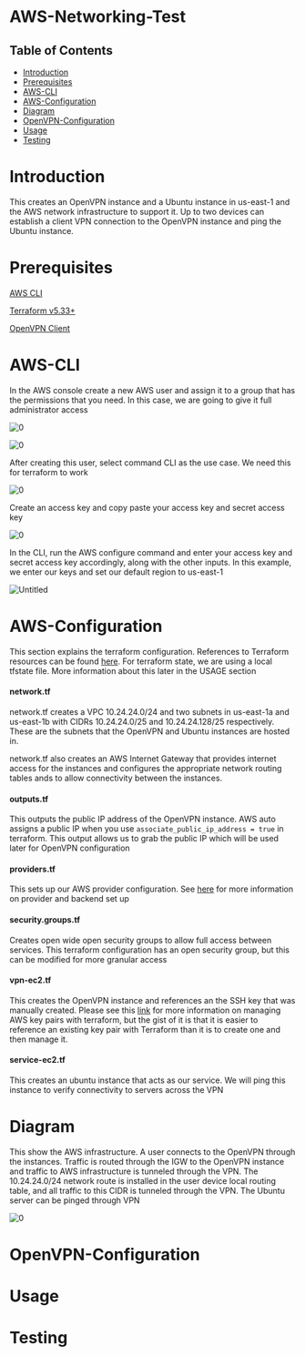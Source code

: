 # AWS-Networking-Test 

## Table of Contents 
- [Introduction](#introduction)
- [Prerequisites](#prerequisites)
- [AWS-CLI](#AWS-CLI)
- [AWS-Configuration](#AWS-configuration)
- [Diagram](#Diagram)
- [OpenVPN-Configuration](#OpenVPN-Configuration)
- [Usage](#Usage)
- [Testing](#Testing)

# Introduction
This creates an OpenVPN instance and a Ubuntu instance in us-east-1 and the AWS network infrastructure to support it. Up to two devices can establish a client VPN connection to the OpenVPN instance and ping the Ubuntu instance.

# Prerequisites
[AWS CLI](https://docs.aws.amazon.com/cli/latest/userguide/getting-started-install.html#getting-started-install-instructions)

[Terraform v5.33+](https://developer.hashicorp.com/terraform/tutorials/aws-get-started/install-cli)

[OpenVPN Client](https://openvpn.net/client/)


# AWS-CLI

In the AWS console create a new AWS user and assign it to a group that has the permissions that you need. In this case, we are going to give it full administrator access

![0](https://github.com/user-attachments/assets/879e5448-8dc8-416a-8b40-287f2f4f5e78)

![0](https://github.com/user-attachments/assets/4d3c0f36-2d46-4099-9202-e5079a25da68)

After creating this user, select command CLI as the use case. We need this for terraform to work

![0](https://github.com/user-attachments/assets/d068e674-a5e2-4a84-bbd4-a5472c65c616)

Create an access key and copy paste your access key and secret access key 

![0](https://github.com/user-attachments/assets/3740fb4f-9fc2-4227-8a07-8d16e7077077)

In the CLI, run the AWS configure command and enter your access key and secret access key accordingly, along with the other inputs. In this example, we enter our keys and set our default region to us-east-1

![Untitled](https://github.com/user-attachments/assets/911d3f76-3c90-4acb-ae61-e2975b72ec6d)

# AWS-Configuration

This section explains the terraform configuration. References to Terraform resources can be found [here](https://registry.terraform.io/providers/hashicorp/aws/latest/docs/resources/vpc). For terraform state, we are using a local tfstate file. More information about this later in the USAGE section

#### **network.tf**

network.tf creates a VPC 10.24.24.0/24 and two subnets in us-east-1a and us-east-1b with CIDRs 10.24.24.0/25 and 10.24.24.128/25 respectively. These are the subnets that the OpenVPN and Ubuntu instances are hosted in.

network.tf also creates an AWS Internet Gateway that provides internet access for the instances and configures the appropriate network routing tables ands to allow connectivity between the instances.


####  **outputs.tf**

This outputs the public IP address of the OpenVPN instance. AWS auto assigns a public IP when you use `associate_public_ip_address = true` in terraform. This output allows us to grab the public IP which will be used later for OpenVPN configuration


####  **providers.tf**

This sets up our AWS provider configuration. See [here](https://registry.terraform.io/providers/hashicorp/aws/latest/docs) for more information on provider and backend set up

####  **security.groups.tf**

Creates open wide open security groups to allow full access between services. This terraform configuration has an open security group, but this can be modified for more granular access


####  **vpn-ec2.tf**

This creates the OpenVPN instance and references an the SSH key that was manually created. Please see this [link](https://registry.terraform.io/providers/hashicorp/aws/latest/docs/resources/key_pair) for more information on managing AWS key pairs with terraform, but the gist of it is that it is easier to reference an existing key pair with Terraform than it is to create one and then manage it.

####  **service-ec2.tf**

This creates an ubuntu instance that acts as our service. We will ping this instance to verify connectivity to servers across the VPN

# Diagram

This show the AWS infrastructure. A user connects to the OpenVPN through the instances. Traffic is routed through the IGW to the OpenVPN instance and traffic to AWS infrastructure is tunneled through the VPN. The 10.24.24.0/24 network route is installed in the user device local routing table, and all traffic to this CIDR is tunneled through the VPN. The Ubuntu server can be pinged through VPN

![0](https://github.com/user-attachments/assets/eeb11e6b-904c-4e3b-9acc-2db7e5cc8dda)

# OpenVPN-Configuration

# Usage

# Testing



